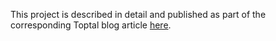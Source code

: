 This project is described in detail and published as part of the corresponding Toptal blog article [here](https://www.toptal.com/ethereum/ethereum-name-service-dapp-tutorial#distinguish-only-choice-engineers).
